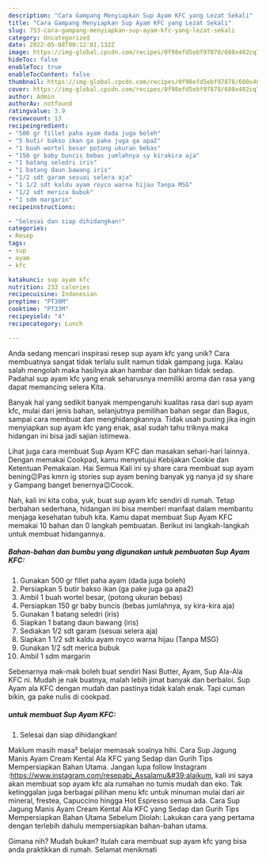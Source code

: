 ```yaml
---
description: "Cara Gampang Menyiapkan Sup Ayam KFC yang Lezat Sekali"
title: "Cara Gampang Menyiapkan Sup Ayam KFC yang Lezat Sekali"
slug: 753-cara-gampang-menyiapkan-sup-ayam-kfc-yang-lezat-sekali
category: Uncategorized
date: 2022-05-08T00:12:01.132Z
image: https://img-global.cpcdn.com/recipes/0f98efd5ebf97878/680x482cq70/sup-ayam-kfc-foto-resep-utama.jpg
hideToc: false
enableToc: true
enableTocContent: false
thumbnail: https://img-global.cpcdn.com/recipes/0f98efd5ebf97878/680x482cq70/sup-ayam-kfc-foto-resep-utama.jpg
cover: https://img-global.cpcdn.com/recipes/0f98efd5ebf97878/680x482cq70/sup-ayam-kfc-foto-resep-utama.jpg
author: Admin
authorAv: notfound
ratingvalue: 3.9
reviewcount: 13
recipeingredient:
- "500 gr fillet paha ayam dada juga boleh"
- "5 butir bakso ikan ga pake juga ga apa2"
- "1 buah wortel besar potong ukuran bebas"
- "150 gr baby buncis bebas jumlahnya sy kirakira aja"
- "1 batang seledri iris"
- "1 batang daun bawang iris"
- "1/2 sdt garam sesuai selera aja"
- "1 1/2 sdt kaldu ayam royco warna hijau Tanpa MSG"
- "1/2 sdt merica bubuk"
- "1 sdm margarin"
recipeinstructions:

- "Selesai dan siap dihidangkan!"
categories:
- Resep
tags:
- sup
- ayam
- kfc

katakunci: sup ayam kfc 
nutrition: 233 calories
recipecuisine: Indonesian
preptime: "PT30M"
cooktime: "PT33M"
recipeyield: "4"
recipecategory: Lunch

---
```





Anda sedang mencari inspirasi resep sup ayam kfc yang unik? Cara membuatnya sangat tidak terlalu sulit namun tidak gampang juga. Kalau salah mengolah maka hasilnya akan hambar dan bahkan tidak sedap. Padahal sup ayam kfc yang enak seharusnya memiliki aroma dan rasa yang dapat memancing selera Kita.





Banyak hal yang sedikit banyak mempengaruhi kualitas rasa dari sup ayam kfc, mulai dari jenis bahan, selanjutnya pemilihan bahan segar dan Bagus, sampai cara membuat dan menghidangkannya. Tidak usah pusing jika ingin menyiapkan sup ayam kfc yang enak,      asal sudah tahu triknya maka hidangan ini bisa jadi sajian istimewa.














Lihat juga cara membuat Sup Ayam KFC dan masakan sehari-hari lainnya. Dengan memakai Cookpad, kamu menyetujui Kebijakan Cookie dan Ketentuan Pemakaian. Hai Semua ️Kali ini sy share cara membuat sup ayam bening😉Pas kmrn ig stories sup ayam bening banyak yg nanya jd sy share y ️Gampang banget benernya😉Cocok.






Nah, kali ini kita coba, yuk, buat sup ayam kfc sendiri di rumah. Tetap berbahan sederhana, hidangan ini bisa memberi manfaat dalam membantu menjaga kesehatan tubuh kita. Kamu dapat membuat Sup Ayam KFC memakai 10 bahan dan 0 langkah pembuatan. Berikut ini langkah-langkah untuk membuat hidangannya.

<!--inarticleads1-->

##### Bahan-bahan dan bumbu yang digunakan untuk pembuatan Sup Ayam KFC:

1. Gunakan 500 gr fillet paha ayam (dada juga boleh)
1. Persiapkan 5 butir bakso ikan (ga pake juga ga apa2)
1. Ambil 1 buah wortel besar, (potong ukuran bebas)
1. Persiapkan 150 gr baby buncis (bebas jumlahnya, sy kira-kira aja)
1. Gunakan 1 batang seledri (iris)
1. Siapkan 1 batang daun bawang (iris)
1. Sediakan 1/2 sdt garam (sesuai selera aja)
1. Siapkan 1 1/2 sdt kaldu ayam royco warna hijau (Tanpa MSG)
1. Gunakan 1/2 sdt merica bubuk
1. Ambil 1 sdm margarin


Sebenarnya mak-mak boleh buat sendiri Nasi Butter, Ayam, Sup Ala-Ala KFC ni. Mudah je nak buatnya, malah lebih jimat banyak dan berbaloi. Sup Ayam ala KFC dengan mudah dan pastinya tidak kalah enak. Tapi cuman bikin, ga pake nulis di cookpad. 

<!--inarticleads2-->

#####  untuk membuat Sup Ayam KFC:


1. Selesai dan siap dihidangkan!

Maklum masih masa² belajar memasak soalnya hihi. Cara Sup Jagung Manis Ayam Cream Kental Ala KFC yang Sedap dan Gurih Tips Mempersiapkan Bahan Utama. Jangan lupa follow Instagram :https://www.instagram.com/resepabi_Assalamu&#39;alaikum, kali ini saya akan membuat sop ayam kfc ala rumahan no tumis mudah dan eko. Tak ketinggalan juga berbagai pilihan menu kfc untuk minuman mulai dari air mineral, frestea, Capuccino hingga Hot Espresso semua ada. Cara Sup Jagung Manis Ayam Cream Kental Ala KFC yang Sedap dan Gurih Tips Mempersiapkan Bahan Utama Sebelum Diolah: Lakukan cara yang pertama dengan terlebih dahulu mempersiapkan bahan-bahan utama. 

Gimana nih? Mudah bukan? Itulah cara membuat sup ayam kfc yang bisa anda praktikkan di rumah. Selamat menikmati
